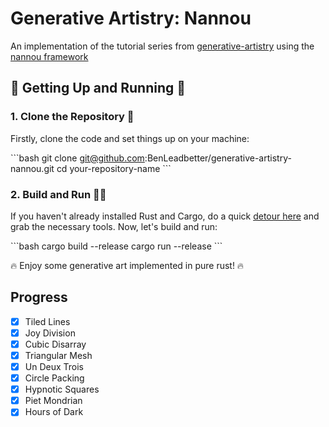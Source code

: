 # Generative Artistry: Nannou

An implementation of the tutorial series from
[generative-artistry](https://generativeartistry.com/)
using the
[nannou framework](https://nannou.cc/)

## 🚀 Getting Up and Running 🚀

### 1. Clone the Repository 🐑

Firstly, clone the code and set things up on your machine:

\```bash
git clone git@github.com:BenLeadbetter/generative-artistry-nannou.git
cd your-repository-name
\```

### 2. Build and Run 🎩✨

If you haven't already installed Rust and Cargo, do a quick [detour here](https://rustup.rs/) and grab the necessary tools.
Now, let's build and run:

\```bash
cargo build --release
cargo run --release
\```

🔥 Enjoy some generative art implemented in pure rust! 🔥

## Progress
- [x] Tiled Lines
- [x] Joy Division
- [x] Cubic Disarray
- [x] Triangular Mesh
- [x] Un Deux Trois
- [x] Circle Packing
- [x] Hypnotic Squares
- [x] Piet Mondrian
- [x] Hours of Dark
